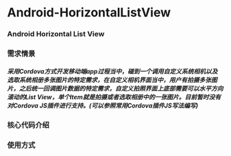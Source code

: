 # Android-HorizontalListView

### Android Horizontal List View

### 需求情景

##### 采用Cordova方式开发移动端app过程当中，碰到一个调用自定义系统相机以及选取系统相册多张图片的特定需求，在自定义相机界面当中，用户有拍摄多张图片，之后统一回调图片数据的特定需求，自定义拍照界面上底部需要可以水平方向滚动的List View，单个Item就是拍摄或者选取相册中的一张图片。目前暂时没有对Cordova JS插件进行支持。(可以参照常用Cordova插件JS写法编写)

### 核心代码介绍

#### 

### 使用方式

#### 
